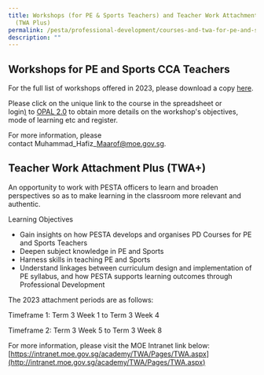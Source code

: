 ```yaml
---
title: Workshops (for PE & Sports Teachers) and Teacher Work Attachment Plus
  (TWA Plus)
permalink: /pesta/professional-development/courses-and-twa-for-pe-and-sports-teachers/
description: ""
---
```

## Workshops for PE and Sports CCA Teachers

For the full list of workshops offered in 2023, please download a copy [here](https://go.gov.sg/workshops-2023).

Please click on the unique link to the course in the spreadsheet or login[)](https://academyofsingaporeteachers.moe.edu.sg/docs/librariesprovider3/default-document-library/2023-pd-details---updated-as-of-03-02-2023.xls?sfvrsn=9bcab3ea_0 "here") to [OPAL 2.0](https://www.opal2.moe.edu.sg/) to obtain more details on the workshop's objectives, mode of learning etc and register. 

For more information, please contact Muhammad\_Hafiz\_Maarof@moe.gov.sg. 

## Teacher Work Attachment Plus (TWA+)

An opportunity to work with PESTA officers to learn and broaden perspectives so as to make learning in the classroom more relevant and authentic.

Learning Objectives

*   Gain insights on how PESTA develops and organises PD Courses for PE and Sports Teachers
*   Deepen subject knowledge in PE and Sports
*   Harness skills in teaching PE and Sports
*   Understand linkages between curriculum design and implementation of PE syllabus, and how PESTA supports learning outcomes through Professional Development

The 2023 attachment periods are as follows:

Timeframe 1: Term 3 Week 1 to Term 3 Week 4

Timeframe 2: Term 3 Week 5 to Term 3 Week 8

For more information, please visit the MOE Intranet link below:   
[https://intranet.moe.gov.sg/academy/TWA/Pages/TWA.aspx](http://intranet.moe.gov.sg/academy/TWA/Pages/TWA.aspx)